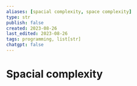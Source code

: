 ```yaml
---
aliases: [spacial complexity, space complexity]
type: str
publish: false
created: 2023-08-26
last_edited: 2023-08-26
tags: programming, list[str]
chatgpt: false
---
```

# Spacial complexity